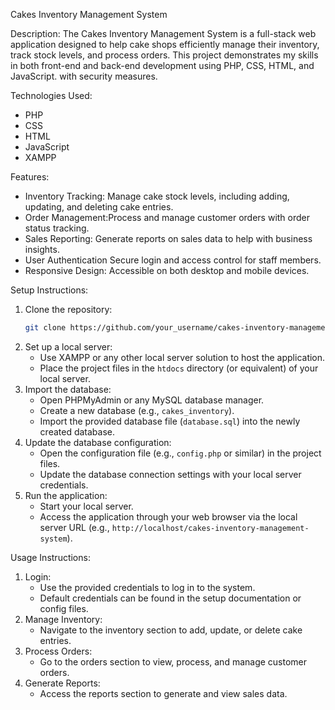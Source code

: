 Cakes Inventory Management System

Description:
The Cakes Inventory Management System is a full-stack web application designed to help cake shops efficiently manage their inventory, track stock levels, and process orders. This project demonstrates my skills in both front-end and back-end development using PHP, CSS, HTML, and JavaScript. with security measures.

Technologies Used:
- PHP
- CSS
- HTML
- JavaScript
- XAMPP

Features:
- Inventory Tracking: Manage cake stock levels, including adding, updating, and deleting cake entries.
- Order Management:Process and manage customer orders with order status tracking.
- Sales Reporting: Generate reports on sales data to help with business insights.
- User Authentication Secure login and access control for staff members.
- Responsive Design: Accessible on both desktop and mobile devices.

Setup Instructions:
1. Clone the repository:
   ```bash
   git clone https://github.com/your_username/cakes-inventory-management-system.git
   ```
2. Set up a local server:
   - Use XAMPP or any other local server solution to host the application.
   - Place the project files in the `htdocs` directory (or equivalent) of your local server.
3. Import the database:
   - Open PHPMyAdmin or any MySQL database manager.
   - Create a new database (e.g., `cakes_inventory`).
   - Import the provided database file (`database.sql`) into the newly created database.
4. Update the database configuration:
   - Open the configuration file (e.g., `config.php` or similar) in the project files.
   - Update the database connection settings with your local server credentials.
5. Run the application:
   - Start your local server.
   - Access the application through your web browser via the local server URL (e.g., `http://localhost/cakes-inventory-management-system`).

 Usage Instructions:
1. Login:
   - Use the provided credentials to log in to the system.
   - Default credentials can be found in the setup documentation or config files.
2. Manage Inventory:
   - Navigate to the inventory section to add, update, or delete cake entries.
3. Process Orders:
   - Go to the orders section to view, process, and manage customer orders.
4. Generate Reports:
   - Access the reports section to generate and view sales data.
